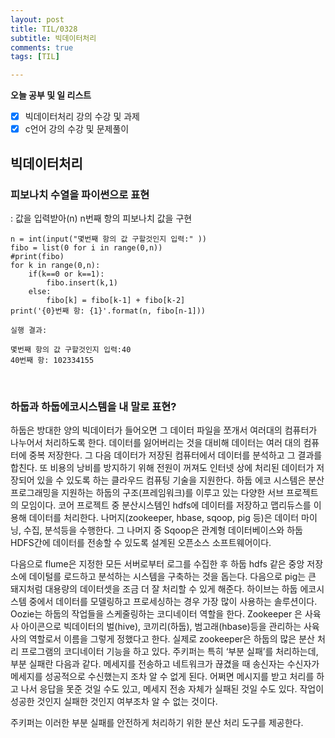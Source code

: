 ```yaml
---
layout: post
title: TIL/0328
subtitle: 빅데이터처리
comments: true
tags: [TIL]

---
```

**오늘 공부 및  일 리스트**

 - [x] 빅데이터처리 강의 수강 및 과제 
 - [x] c언어 강의 수강 및 문제풀이

## 빅데이터처리
### 피보나치 수열을 파이썬으로 표현
: 값을 입력받아(n) n번째 항의 피보나치 값을 구현

    n = int(input("몇번째 항의 값 구할것인지 입력:" ))
    fibo = list(0 for i in range(0,n))
    #print(fibo)
    for k in range(0,n):
        if(k==0 or k==1):
            fibo.insert(k,1)
        else:
            fibo[k] = fibo[k-1] + fibo[k-2]
    print('{0}번째 항: {1}'.format(n, fibo[n-1]))
    
<code>실행 결과:</code> 

    몇번째 항의 값 구할것인지 입력:40
    40번째 항: 102334155 
    
<br>


### 하둡과 하둡에코시스템을 내 말로 표현?
하둡은 방대한 양의 빅데이터가 들어오면 그 데이터 파일을 쪼개서 여러대의 컴퓨터가 나누어서 처리하도록 한다. 데이터를 잃어버리는 것을 대비해 데이터는 여러 대의 컴퓨터에 중복 저장한다. 그 다음 데이터가 저장된 컴퓨터에서 데이터를 분석하고 그 결과를 합친다. 또 비용의 낭비를 방지하기 위해 전원이 꺼져도 인터넷 상에 처리된 데이터가 저장되어 있을 수 있도록 하는 클라우드 컴퓨팅 기술을 지원한다. 하둡 에코 시스템은 분산 프로그래밍을 지원하는 하둡의 구조(프레임워크)를 이루고 있는 다양한 서브 프로젝트의 모임이다. 코어 프로젝트 중 분산시스템인 hdfs에 데이터를 저장하고 맵리듀스를 이용해 데이터를 처리한다. 나머지(zookeeper, hbase, sqoop, pig 등)은 데이터 마이닝, 수집, 분석등을 수행한다. 그 나머지 중 Sqoop은 관계형 데이터베이스와 하둡 HDFS간에 데이터를 전송할 수 있도록 설계된 오픈소스 소프트웨어이다.

다음으로 flume은 지정한 모든 서버로부터 로그를 수집한 후 하둡 hdfs 같은 중앙 저장소에 데이털를 로드하고 분석하는 시스템을 구축하는 것을 돕는다. 다음으로 pig는 큰 돼지처럼 대용량의 데이터셋을 조금 더 잘 처리할 수 있게 해준다. 하이브는 하둡 에코시스템 중에서 데이터를 모델링하고 프로세싱하는 경우 가장 많이 사용하는 솔루션이다. Oozie는 하둡의 작업들을 스케줄링하는 코디네이터 역할을 한다. Zookeeper 은 사육사 아이콘으로 빅데이터의 벌(hive), 코끼리(하둡), 범고래(hbase)등을 관리하는 사육사의 역할로서 이름을 그렇게 정했다고 한다. 실제로 zookeeper은 하둡의 많은 분산 처리 프로그램의 코디네이터 기능을 하고 있다. 주키퍼는 특히 ‘부분 실패’를 처리하는데, 부분 실패란 다음과 같다. 메세지를 전송하고 네트워크가 끊겼을 때 송신자는 수신자가 메세지를 성공적으로 수신했는지 조차 알 수 없게 된다. 어쩌면 메시지를 받고 처리를 하고 나서 응답을 못준 것일 수도 있고, 메세지 전송 자체가 실패된 것일 수도 있다. 작업이 성공한 것인지 실패한 것인지 여부조차 알 수 없는 것이다.

주키퍼는 이러한 부분 실패를 안전하게 처리하기 위한 분산 처리 도구를 제공한다.
